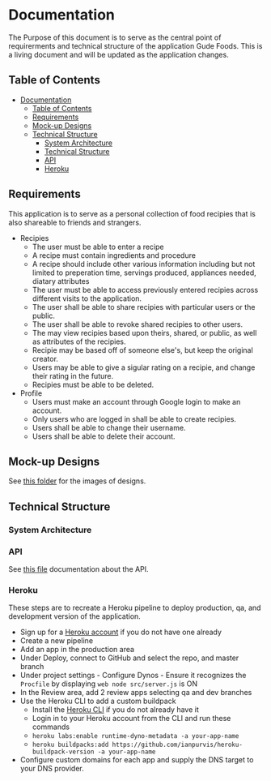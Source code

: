 # Documentation

The Purpose of this document is to serve as the central point of requirerments and technical structure of the application Gude Foods.
This is a living document and will be updated as the application changes.

## Table of Contents

- [Documentation](#gude-foods)
  - [Table of Contents](#table-of-contents)
  - [Requirements](#requirements)
  - [Mock-up Designs](#mock-up-designs)
  - [Technical Structure](#technical-structure)
    - [System Architecture](#system-architecture)
    - [Technical Structure](#technical-structure)
    - [API](#api)
    - [Heroku](#heroku)

## Requirements

This application is to serve as a personal collection of food recipies that is also shareable to friends and strangers.

- Recipies
  - The user must be able to enter a recipe
  - A recipe must contain ingredients and procedure
  - A recipe should include other various information including but not limited to preperation time, servings produced, appliances needed, diatary attributes
  - The user must be able to access previously entered recipies across different visits to the application.
  - The user shall be able to share recipies with particular users or the public.
  - The user shall be able to revoke shared recipies to other users.
  - The may view recipies based upon theirs, shared, or public, as well as attributes of the recipies.
  - Recipie may be based off of someone else's, but keep the original creator.
  - Users may be able to give a sigular rating on a recipie, and change their rating in the future.
  - Recipies must be able to be deleted.
- Profile
  - Users must make an account through Google login to make an account.
  - Only users who are logged in shall be able to create recipies.
  - Users shall be able to change their username.
  - Users shall be able to delete their account.

## Mock-up Designs

See [this folder](/Documentation/Mock-up-Designs/) for the images of designs.

## Technical Structure

### System Architecture

### API

See [this file](/Documentation/API.json) documentation about the API.

### Heroku

These steps are to recreate a Heroku pipeline to deploy production, qa, and development version of the application.

- Sign up for a [Heroku account](http://heroku.com "Heroku Homepage") if you do not have one already
- Create a new pipeline
- Add an app in the production area
- Under Deploy, connect to GitHub and select the repo, and master branch
- Under project settings - Configure Dynos - Ensure it recognizes the `Procfile` by displaying `web node src/server.js` is ON
- In the Review area, add 2 review apps selecting qa and dev branches
- Use the Heroku CLI to add a custom buildpack
  - Install the [Heroku CLI](https://devcenter.heroku.com/articles/heroku-cli#download-and-install "Heroku CLI Installation Guide") if you do not already have it
  - Login in to your Heroku account from the CLI and run these commands
  - `heroku labs:enable runtime-dyno-metadata -a your-app-name`
  - `heroku buildpacks:add https://github.com/ianpurvis/heroku-buildpack-version -a your-app-name`
- Configure custom domains for each app and supply the DNS target to your DNS provider.
